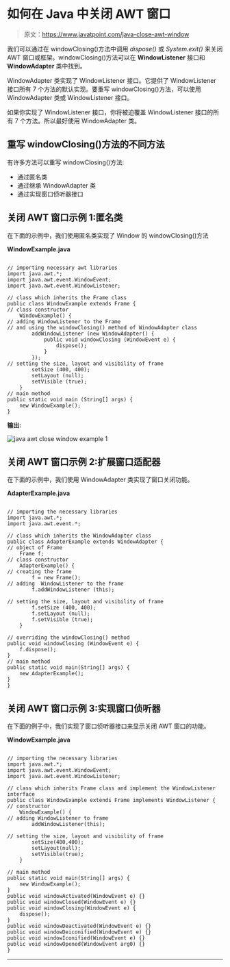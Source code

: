 # 如何在 Java 中关闭 AWT 窗口

> 原文：<https://www.javatpoint.com/java-close-awt-window>

我们可以通过在 windowClosing()方法中调用 *dispose()* 或 *System.exit()* 来关闭 AWT 窗口或框架。windowClosing()方法可以在 **WindowListener** 接口和 **WindowAdapter** 类中找到。

WindowAdapter 类实现了 WindowListener 接口。它提供了 WindowListener 接口所有 7 个方法的默认实现。要重写 windowClosing()方法，可以使用 WindowAdapter 类或 WindowListener 接口。

如果你实现了 WindowListener 接口，你将被迫覆盖 WindowListener 接口的所有 7 个方法。所以最好使用 WindowAdapter 类。

## 重写 windowClosing()方法的不同方法

有许多方法可以重写 windowClosing()方法:

*   通过匿名类
*   通过继承 WindowAdapter 类
*   通过实现窗口侦听器接口

## 关闭 AWT 窗口示例 1:匿名类

在下面的示例中，我们使用匿名类实现了 Window 的 windowClosing()方法

**WindowExample.java**

```

// importing necessary awt libraries 
import java.awt.*;  
import java.awt.event.WindowEvent;  
import java.awt.event.WindowListener;  

// class which inherits the Frame class
public class WindowExample extends Frame {  
// class constructor
    WindowExample() {  
// adding WindowListener to the Frame
// and using the windowClosing() method of WindowAdapter class
        addWindowListener (new WindowAdapter() {  
            public void windowClosing (WindowEvent e) {  
                dispose();  
            }  
        });  
// setting the size, layout and visibility of frame
        setSize (400, 400);  
        setLayout (null);  
        setVisible (true);  
    }  
// main method
public static void main (String[] args) {  
    new WindowExample();  
}  

```

**输出:**

![java awt close window example 1](../img/e28eef3f2d8d703b97b014237f4759cc.png)

## 关闭 AWT 窗口示例 2:扩展窗口适配器

在下面的示例中，我们使用 WindowAdapter 类实现了窗口关闭功能。

**AdapterExample.java**

```

// importing the necessary libraries
import java.awt.*;  
import java.awt.event.*;  

// class which inherits the WindowAdapter class
public class AdapterExample extends WindowAdapter {  
// object of Frame
    Frame f;  
// class constructor
    AdapterExample() {  
// creating the frame
        f = new Frame();  
// adding  WindowListener to the frame
        f.addWindowListener (this);  

// setting the size, layout and visibility of frame
        f.setSize (400, 400);  
        f.setLayout (null);  
        f.setVisible (true);  
    }  

// overriding the windowClosing() method 
public void windowClosing (WindowEvent e) {  
    f.dispose();  
}  
// main method
public static void main(String[] args) {  
    new AdapterExample();  
}  
}  

```

## 关闭 AWT 窗口示例 3:实现窗口侦听器

在下面的例子中，我们实现了窗口侦听器接口来显示关闭 AWT 窗口的功能。

**WindowExample.java**

```

// importing the necessary libraries
import java.awt.*;  
import java.awt.event.WindowEvent;  
import java.awt.event.WindowListener;  

// class which inherits Frame class and implement the WindowListener interface
public class WindowExample extends Frame implements WindowListener {  
// constructor
    WindowExample() {  
// adding WindowListener to frame
        addWindowListener(this);  

// setting the size, layout and visibility of frame
        setSize(400,400);  
        setLayout(null);  
        setVisible(true);  
    }  

// main method
public static void main(String[] args) {  
    new WindowExample();  
}  
public void windowActivated(WindowEvent e) {}  
public void windowClosed(WindowEvent e) {}  
public void windowClosing(WindowEvent e) {  
    dispose();  
}  
public void windowDeactivated(WindowEvent e) {}  
public void windowDeiconified(WindowEvent e) {}  
public void windowIconified(WindowEvent e) {}  
public void windowOpened(WindowEvent arg0) {}  
}  

```

* * *